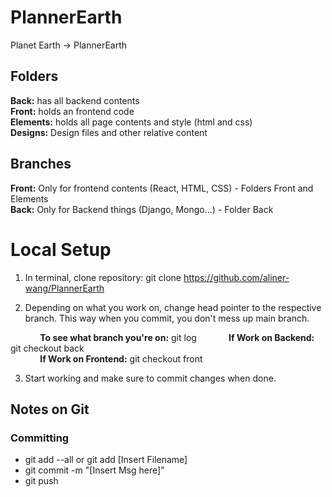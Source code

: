 # PlannerEarth
Planet Earth -> PlannerEarth

## Folders
**Back:** has all backend contents     
**Front:** holds an frontend code     
**Elements:** holds all page contents and style (html and css)     
**Designs:** Design files and other relative content     


## Branches
**Front:** Only for frontend contents (React, HTML, CSS) - Folders Front and Elements     
**Back:** Only for Backend things (Django, Mongo...) - Folder Back       


# Local Setup

1. In terminal, clone repository: git clone https://github.com/aliner-wang/PlannerEarth

2. Depending on what you work on, change head pointer to the respective branch. This way when you commit, you don't mess up main branch. 
 
&nbsp;&nbsp;&nbsp;&nbsp;&nbsp;&nbsp;&nbsp;&nbsp;&nbsp;&nbsp;&nbsp;&nbsp;**To see what branch you're on:** git log
&nbsp;&nbsp;&nbsp;&nbsp;&nbsp;&nbsp;&nbsp;&nbsp;&nbsp;&nbsp;&nbsp;&nbsp;**If Work on Backend:** git checkout back                     
&nbsp;&nbsp;&nbsp;&nbsp;&nbsp;&nbsp;&nbsp;&nbsp;&nbsp;&nbsp;&nbsp;&nbsp;**If Work on Frontend:** git checkout front

3. Start working and make sure to commit changes when done. 


## Notes on Git

### Committing
- git add --all or git add [Insert Filename]
- git commit -m "[Insert Msg here]"
- git push







